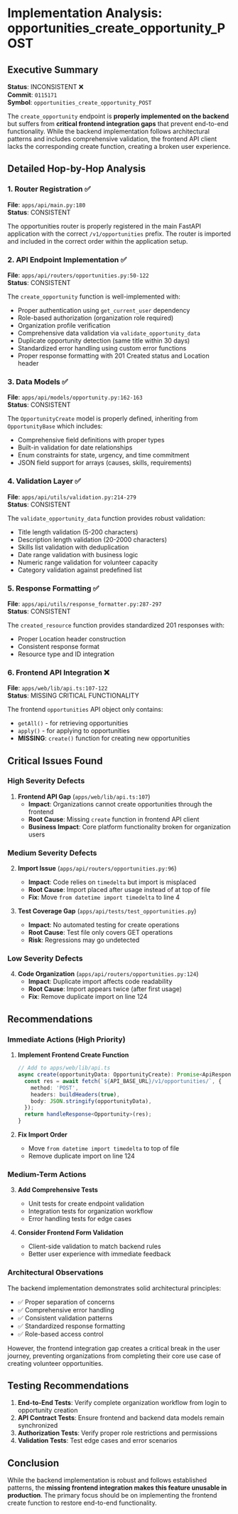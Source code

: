 # Implementation Analysis: opportunities_create_opportunity_POST

## Executive Summary

**Status**: INCONSISTENT ❌  
**Commit**: `0115171`  
**Symbol**: `opportunities_create_opportunity_POST`

The `create_opportunity` endpoint is **properly implemented on the backend** but suffers from **critical frontend integration gaps** that prevent end-to-end functionality. While the backend implementation follows architectural patterns and includes comprehensive validation, the frontend API client lacks the corresponding create function, creating a broken user experience.

## Detailed Hop-by-Hop Analysis

### 1. Router Registration ✅
**File**: `apps/api/main.py:180`  
**Status**: CONSISTENT

The opportunities router is properly registered in the main FastAPI application with the correct `/v1/opportunities` prefix. The router is imported and included in the correct order within the application setup.

### 2. API Endpoint Implementation ✅
**File**: `apps/api/routers/opportunities.py:50-122`  
**Status**: CONSISTENT

The `create_opportunity` function is well-implemented with:
- Proper authentication using `get_current_user` dependency
- Role-based authorization (organization role required)
- Organization profile verification
- Comprehensive data validation via `validate_opportunity_data`
- Duplicate opportunity detection (same title within 30 days)
- Standardized error handling using custom error functions
- Proper response formatting with 201 Created status and Location header

### 3. Data Models ✅
**File**: `apps/api/models/opportunity.py:162-163`  
**Status**: CONSISTENT

The `OpportunityCreate` model is properly defined, inheriting from `OpportunityBase` which includes:
- Comprehensive field definitions with proper types
- Built-in validation for date relationships
- Enum constraints for state, urgency, and time commitment
- JSON field support for arrays (causes, skills, requirements)

### 4. Validation Layer ✅
**File**: `apps/api/utils/validation.py:214-279`  
**Status**: CONSISTENT

The `validate_opportunity_data` function provides robust validation:
- Title length validation (5-200 characters)
- Description length validation (20-2000 characters)
- Skills list validation with deduplication
- Date range validation with business logic
- Numeric range validation for volunteer capacity
- Category validation against predefined list

### 5. Response Formatting ✅
**File**: `apps/api/utils/response_formatter.py:287-297`  
**Status**: CONSISTENT

The `created_resource` function provides standardized 201 responses with:
- Proper Location header construction
- Consistent response format
- Resource type and ID integration

### 6. Frontend API Integration ❌
**File**: `apps/web/lib/api.ts:107-122`  
**Status**: MISSING CRITICAL FUNCTIONALITY

The frontend `opportunities` API object only contains:
- `getAll()` - for retrieving opportunities
- `apply()` - for applying to opportunities
- **MISSING**: `create()` function for creating new opportunities

## Critical Issues Found

### High Severity Defects

1. **Frontend API Gap** (`apps/web/lib/api.ts:107`)
   - **Impact**: Organizations cannot create opportunities through the frontend
   - **Root Cause**: Missing `create` function in frontend API client
   - **Business Impact**: Core platform functionality broken for organization users

### Medium Severity Defects

2. **Import Issue** (`apps/api/routers/opportunities.py:96`)
   - **Impact**: Code relies on `timedelta` but import is misplaced
   - **Root Cause**: Import placed after usage instead of at top of file
   - **Fix**: Move `from datetime import timedelta` to line 4

3. **Test Coverage Gap** (`apps/api/tests/test_opportunities.py`)
   - **Impact**: No automated testing for create operations
   - **Root Cause**: Test file only covers GET operations
   - **Risk**: Regressions may go undetected

### Low Severity Defects

4. **Code Organization** (`apps/api/routers/opportunities.py:124`)
   - **Impact**: Duplicate import affects code readability
   - **Root Cause**: Import appears twice (after first usage)
   - **Fix**: Remove duplicate import on line 124

## Recommendations

### Immediate Actions (High Priority)

1. **Implement Frontend Create Function**
   ```typescript
   // Add to apps/web/lib/api.ts
   async create(opportunityData: OpportunityCreate): Promise<ApiResponse<Opportunity>> {
     const res = await fetch(`${API_BASE_URL}/v1/opportunities/`, {
       method: 'POST',
       headers: buildHeaders(true),
       body: JSON.stringify(opportunityData),
     });
     return handleResponse<Opportunity>(res);
   }
   ```

2. **Fix Import Order**
   - Move `from datetime import timedelta` to top of file
   - Remove duplicate import on line 124

### Medium-Term Actions

3. **Add Comprehensive Tests**
   - Unit tests for create endpoint validation
   - Integration tests for organization workflow
   - Error handling tests for edge cases

4. **Consider Frontend Form Validation**
   - Client-side validation to match backend rules
   - Better user experience with immediate feedback

### Architectural Observations

The backend implementation demonstrates solid architectural principles:
- ✅ Proper separation of concerns
- ✅ Comprehensive error handling
- ✅ Consistent validation patterns
- ✅ Standardized response formatting
- ✅ Role-based access control

However, the frontend integration gap creates a critical break in the user journey, preventing organizations from completing their core use case of creating volunteer opportunities.

## Testing Recommendations

1. **End-to-End Tests**: Verify complete organization workflow from login to opportunity creation
2. **API Contract Tests**: Ensure frontend and backend data models remain synchronized
3. **Authorization Tests**: Verify proper role restrictions and permissions
4. **Validation Tests**: Test edge cases and error scenarios

## Conclusion

While the backend implementation is robust and follows established patterns, the **missing frontend integration makes this feature unusable in production**. The primary focus should be on implementing the frontend create function to restore end-to-end functionality.